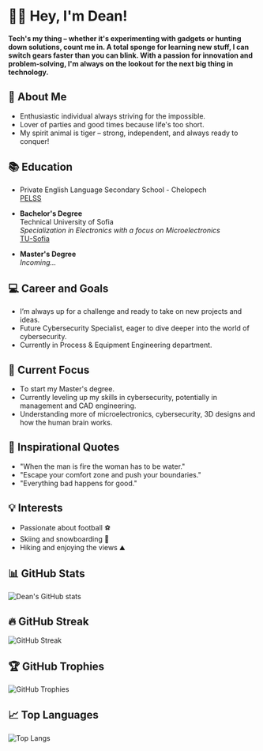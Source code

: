# 👋🏽 Hey, I'm Dean!
#### Tech's my thing – whether it's experimenting with gadgets or hunting down solutions, count me in. A total sponge for learning new stuff, I can switch gears faster than you can blink. With a passion for innovation and problem-solving, I'm always on the lookout for the next big thing in technology.

## 🚀 About Me
- Enthusiastic individual always striving for the impossible.
- Lover of parties and good times because life's too short.
- My spirit animal is tiger – strong, independent, and always ready to conquer!

## 📚 Education
- Private English Language Secondary School - Chelopech  
  [PELSS](https://www.pelss-chelopech.bg/bg/)
  
- **Bachelor's Degree**  
  Technical University of Sofia  
  *Specialization in Electronics with a focus on Microelectronics*  
  [TU-Sofia](https://www.tu-sofia.bg/)
  
- **Master's Degree**  
  *Incoming...*

## 💻 Career and Goals
- I’m always up for a challenge and ready to take on new projects and ideas.
- Future Cybersecurity Specialist, eager to dive deeper into the world of cybersecurity.
- Currently in Process & Equipment Engineering department.

## 🌱 Current Focus
- Тo start my Master's degree.
- Currently leveling up my skills in cybersecurity, potentially in management and CAD engineering.
- Understanding more of microelectronics, cybersecurity, 3D designs and how the human brain works.

## 💭 Inspirational Quotes
- "When the man is fire the woman has to be water."
- "Escape your comfort zone and push your boundaries."
- "Everything bad happens for good."

## 💡 Interests
- Passionate about football ⚽
- Skiing and snowboarding 🎿
- Hiking and enjoying the views ⛰️

## 📊 GitHub Stats
![Dean's GitHub stats](https://github-readme-stats.vercel.app/api?username=MrMystic8&show_icons=true&theme=dark)

## 🔥 GitHub Streak
![GitHub Streak](https://streak-stats.demolab.com/?user=MrMystic8&theme=dark)

## 🏆 GitHub Trophies
![GitHub Trophies](https://github-profile-trophy.vercel.app/?username=MrMystic8&theme=darkhub)

## 📈 Top Languages
![Top Langs](https://github-readme-stats.vercel.app/api/top-langs/?username=MrMystic8&layout=compact&theme=dark)
